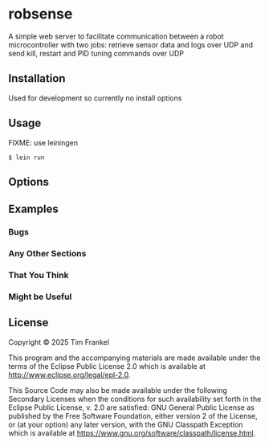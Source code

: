 # robsense
A simple web server to facilitate communication between a robot microcontroller with two jobs: retrieve sensor data and logs over UDP and send kill, restart and PID tuning commands over UDP

## Installation
Used for development so currently no install options

## Usage

FIXME: use leiningen

    $ lein run

## Options

## Examples


### Bugs

### Any Other Sections
### That You Think
### Might be Useful

## License

Copyright © 2025 Tim Frankel

This program and the accompanying materials are made available under the
terms of the Eclipse Public License 2.0 which is available at
http://www.eclipse.org/legal/epl-2.0.

This Source Code may also be made available under the following Secondary
Licenses when the conditions for such availability set forth in the Eclipse
Public License, v. 2.0 are satisfied: GNU General Public License as published by
the Free Software Foundation, either version 2 of the License, or (at your
option) any later version, with the GNU Classpath Exception which is available
at https://www.gnu.org/software/classpath/license.html.
